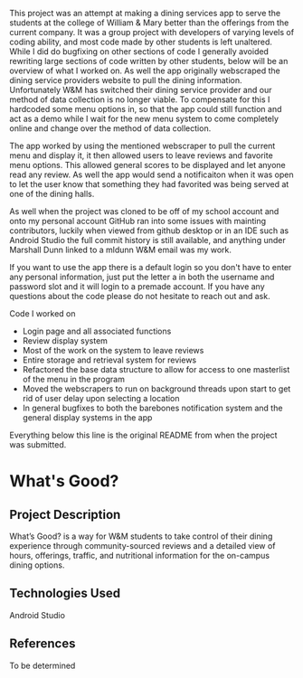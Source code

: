 This project was an attempt at making a dining services app to serve the students at the college of William & Mary better than the offerings from the current company. It was a group project with developers of varying levels of coding ability, and most code made by other students is left unaltered. While I did do bugfixing on other sections of code I generally avoided rewriting large sections of code written by other students, below will be an overview of what I worked on. As well the app originally webscraped the dining service providers website to pull the dining information. Unfortunately W&M has switched their dining service provider and our method of data collection is no longer viable. To compensate for this I hardcoded some menu options in, so that the app could still function and act as a demo while I wait for the new menu system to come completely online and change over the method of data collection.

The app worked by using the mentioned webscraper to pull the current menu and display it, it then allowed users to leave reviews and favorite menu options. This allowed general scores to be displayed and let anyone read any review. As well the app would send a notificaiton when it was open to let the user know that something they had favorited was being served at one of the dining halls.

As well when the project was cloned to be off of my school account and onto my personal account GitHub ran into some issues with mainting contributors, luckily when viewed from github desktop or in an IDE such as Android Studio the full commit history is still available, and anything under Marshall Dunn linked to a mldunn W&M email was my work. 

If you want to use the app there is a default login so you don't have to enter any personal information, just put the letter a in both the username and password slot and it will login to a premade account. If you have any questions about the code please do not hesitate to reach out and ask.

Code I worked on
- Login page and all associated functions
- Review display system
- Most of the work on the system to leave reviews
- Entire storage and retrieval system for reviews
- Refactored the base data structure to allow for access to one masterlist of the menu in the program
- Moved the webscrapers to run on background threads upon start to get rid of user delay upon selecting a location
- In general bugfixes to both the barebones notification system and the general display systems in the app


Everything below this line is the original README from when the project was submitted.

# What's Good?

## Project Description
What’s Good? is a way for W&M students to take control of their dining experience through community-sourced reviews and a detailed view of hours, offerings, traffic, and nutritional information for the on-campus dining options. 

## Technologies Used
Android Studio

## References
To be determined

